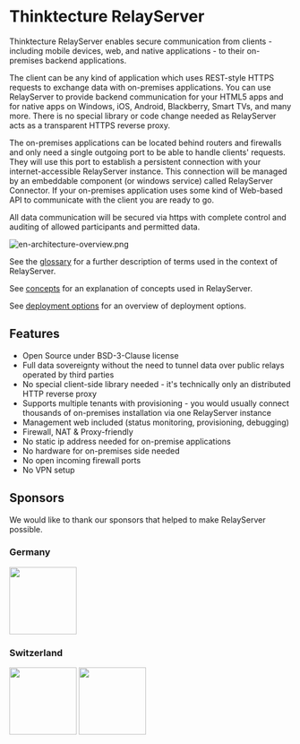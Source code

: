 # Thinktecture RelayServer

Thinktecture RelayServer enables secure communication from clients - including mobile devices, web, and native applications - to their
on-premises backend applications.

The client can be any kind of application which uses REST-style HTTPS requests to exchange data with on-premises applications. You can use
RelayServer to provide backend communication for your HTML5 apps and for native apps on Windows, iOS, Android, Blackberry, Smart TVs, and
many more. There is no special library or code change needed as RelayServer acts as a transparent HTTPS reverse proxy.

The on-premises applications can be located behind routers and firewalls and only need a single outgoing port to be able to handle clients'
requests. They will use this port to establish a persistent connection with your internet-accessible RelayServer instance. This connection
will be managed by an embeddable component (or windows service) called RelayServer Connector. If your on-premises application uses some kind
of Web-based API to communicate with the client you are ready to go.

All data communication will be secured via https with complete control and auditing of allowed participants and permitted data.

![en-architecture-overview.png](./docs/assets/en-architecture-overview.png)

See the [glossary](./docs/glossary.md) for a further description of terms used in the context of RelayServer.

See [concepts](./docs/concepts.md) for an explanation of concepts used in RelayServer.

See [deployment options](./docs/deployment.md) for an overview of deployment options.

## Features

- Open Source under BSD-3-Clause license
- Full data sovereignty without the need to tunnel data over public relays operated by third parties
- No special client-side library needed - it's technically only an distributed HTTP reverse proxy
- Supports multiple tenants with provisioning - you would usually connect thousands of on-premises installation via one RelayServer instance
- Management web included (status monitoring, provisioning, debugging)
- Firewall, NAT & Proxy-friendly
- No static ip address needed for on-premise applications
- No hardware for on-premises side needed
- No open incoming firewall ports
- No VPN setup

## Sponsors

We would like to thank our sponsors that helped to make RelayServer possible.

### Germany

[<img width="120px" src="./docs/assets/logo_sponsor_kwp.svg" />](https://www.kwpsoftware.de)

### Switzerland

[<img width="120px" src="./docs/assets/logo_sponsor_cmi.svg" />](https://www.cmiag.ch/)
[<img width="120px" src="./docs/assets/logo_sponsor_abraxas.png" />](https://www.abraxas.ch/)
